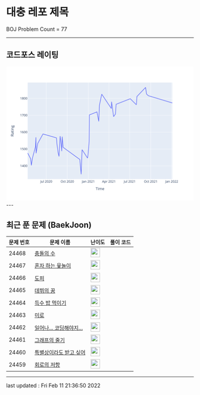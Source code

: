 # 대충 레포 제목

BOJ Problem Count = 77

---

## 코드포스 레이팅
[![Rating Graph](./cfStats.svg)](https://github.com/ingyu1008/Algorithm-Problem-Solving/blob/master/cfStats.html)---

## 최근 푼 문제 (BaekJoon)
| 문제 번호 | 문제 이름 | 난이도 | 풀이 코드 |
| --- | --- | --- | --- |
| 24468 | [충돌의 수](https://www.acmicpc.net/problem/24468) | <img height="25px" width="25px=" src="https://static.solved.ac/tier_small/7.svg"/> |  |
| 24467 | [혼자 하는 윷놀이](https://www.acmicpc.net/problem/24467) | <img height="25px" width="25px=" src="https://static.solved.ac/tier_small/10.svg"/> |  |
| 24466 | [도피](https://www.acmicpc.net/problem/24466) | <img height="25px" width="25px=" src="https://static.solved.ac/tier_small/15.svg"/> |  |
| 24465 | [데뷔의 꿈](https://www.acmicpc.net/problem/24465) | <img height="25px" width="25px=" src="https://static.solved.ac/tier_small/6.svg"/> |  |
| 24464 | [득수 밥 먹이기](https://www.acmicpc.net/problem/24464) | <img height="25px" width="25px=" src="https://static.solved.ac/tier_small/11.svg"/> |  |
| 24463 | [미로](https://www.acmicpc.net/problem/24463) | <img height="25px" width="25px=" src="https://static.solved.ac/tier_small/10.svg"/> |  |
| 24462 | [일어나... 코딩해야지...](https://www.acmicpc.net/problem/24462) | <img height="25px" width="25px=" src="https://static.solved.ac/tier_small/11.svg"/> |  |
| 24461 | [그래프의 줄기](https://www.acmicpc.net/problem/24461) | <img height="25px" width="25px=" src="https://static.solved.ac/tier_small/12.svg"/> |  |
| 24460 | [특별상이라도 받고 싶어](https://www.acmicpc.net/problem/24460) | <img height="25px" width="25px=" src="https://static.solved.ac/tier_small/7.svg"/> |  |
| 24459 | [회로의 저항](https://www.acmicpc.net/problem/24459) | <img height="25px" width="25px=" src="https://static.solved.ac/tier_small/15.svg"/> |  |


---

last updated : Fri Feb 11 21:36:50 2022

